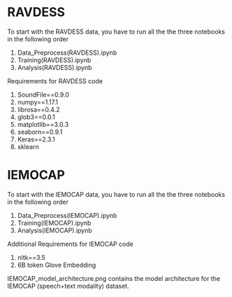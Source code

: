 # RAVDESS
  To start with the RAVDESS data, you have to run all the the three notebooks in the following order 
   1. Data_Preprocess(RAVDESS).ipynb
   2. Training(RAVDESS).ipynb
   3. Analysis(RAVDESS).ipynb

   Requirements for RAVDESS code
   1. SoundFile==0.9.0
   2. numpy==1.17.1
   3. librosa==0.4.2
   4. glob3==0.0.1
   5. matplotlib==3.0.3
   6. seaborn==0.9.1
   7. Keras==2.3.1
   8. sklearn


 # IEMOCAP
   To start with the IEMOCAP data, you have to run all the the three notebooks in the following order 
   1. Data_Preprocess(IEMOCAP).ipynb
   2. Training(IEMOCAP).ipynb
   3. Analysis(IEMOCAP).ipynb
   
   Additional Requirements for IEMOCAP code
   1. nltk==3.5
   2. 6B token Glove Embedding
   
   
IEMOCAP_model_architecture.png contains the model architecture for the IEMOCAP (speech+text modality) dataset.  

